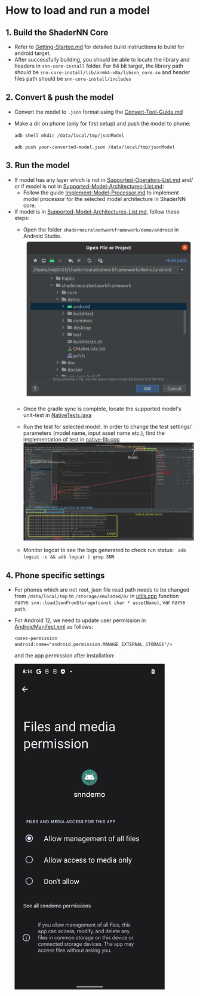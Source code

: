 # How to load and run a model


## 1. Build the ShaderNN Core
  - Refer to [Getting-Started.md](../../docs/Getting-Started.md) for detailed build instructions to build for android target.
  - After successfully building, you should be able to locate the library and headers in `snn-core-install` folder. For 64 bit target, the library path should be `snn-core-install/lib/arm64-v8a/libsnn_core.so` and header files path should be `snn-core-install/includes`

## 2. Convert & push the model
  - Convert the model to `.json` format using the [Convert-Tool-Guide.md]()
  - Make a dir on phone (only for first setup) and push the model to phone:

    ```adb shell mkdir /data/local/tmp/jsonModel```

    ```adb push your-converted-model.json /data/local/tmp/jsonModel```

## 3. Run the model
  - If model has any layer which is not in [Supported-Operators-List.md]() and/ or if model is not in [Supported-Model-Architectures-List.md]():
    - Follow the guide [Implement-Model-Processor.md]() to implement model processor for the selected model architecture in ShaderNN core.
  - If model is in [Supported-Model-Architectures-List.md](), follow these steps:
    - Open the folder `shaderneuralnetworkframework/demo/android` in Android Studio.
    ![image-1](image-1.png)

    - Once the gradle sync is complete, locate the supported model's unit-test in [NativeTests.java](../../demo/android/app/src/androidTest/java/com/oppo/seattle/snndemo/NativeTests.java)
    - Run the test for selected model. In order to change the test settings/ parameters (model name, input asset name etc.), find the implementation of test in [native-lib.cpp](../../demo/android/app/src/main/cpp/native-lib.cpp)
    ![image-2](image-2.png)
    - Monitor logcat to see the logs generated to check run status:
      ``` adb logcat -c && adb logcat | grep SNN```

## 4. Phone specific settings
  - For phones which are not root, json file read path needs to be changed from `/data/local/tmp` to `/storage/emulated/0/` in [utils.cpp](../../core/src/utils.cpp) function name: `snn::loadJsonFromStorage(const char * assetName)`, var name `path`.
  - For Android 12, we need to update user permission in [AndroidManifest.xml](../../demo/android/app/src/main/AndroidManifest.xml) as follows:
    ```
    <uses-permission android:name="android.permission.MANAGE_EXTERNAL_STORAGE"/>
    ```
    and the app permission after installation: 
    
    ![image-3.png](image-3.png)